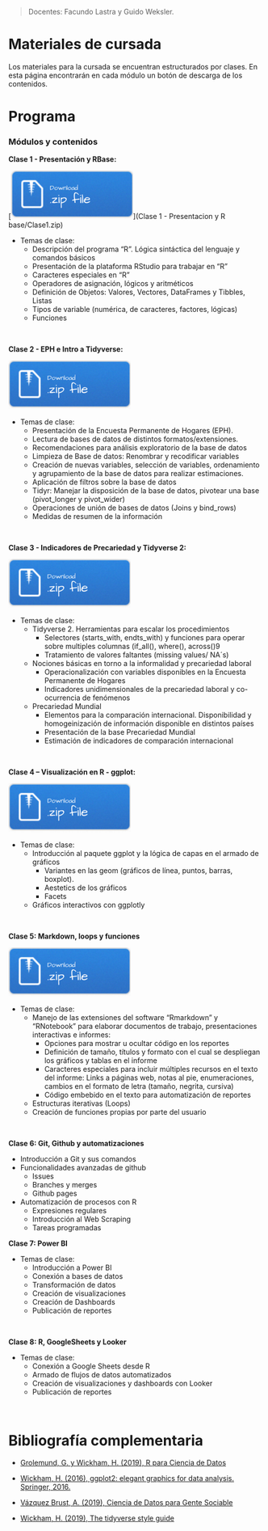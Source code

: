 > Docentes: Facundo Lastra y Guido Weksler.

# Materiales de cursada
Los materiales para la cursada se encuentran estructurados por clases. En esta página encontrarán en cada módulo un botón de descarga de los contenidos. 

# Programa

### Módulos y contenidos

__Clase 1 - Presentación y RBase:__

[![](img/Download.png)](Clase 1 - Presentacion y R base/Clase1.zip)


+ Temas de clase: 
  +	Descripción del programa “R”. Lógica sintáctica del lenguaje y comandos básicos 
  +	Presentación de la plataforma RStudio para trabajar en “R”
  +	Caracteres especiales en “R”
  +	Operadores de asignación, lógicos y aritméticos
  +	Definición de Objetos: Valores, Vectores, DataFrames y Tibbles, Listas
  +	Tipos de variable (numérica, de caracteres, factores, lógicas)
  +	Funciones

<br>

__Clase 2 - EPH e Intro a Tidyverse:__
 
 [![](img/Download.png)](Clase2.rar)
 
 
+ Temas de clase:
  +	Presentación de la Encuesta Permanente de Hogares (EPH).
  +	Lectura de bases de datos de distintos formatos/extensiones.
  +	Recomendaciones para análisis exploratorio de la base de datos 
  +	Limpieza de Base de datos: Renombrar y recodificar variables
  +	Creación de nuevas variables, selección de variables, ordenamiento y agrupamiento de la base de datos para realizar estimaciones.
  +	Aplicación de filtros sobre la base de datos
  +	Tidyr: Manejar la disposición de la base de datos, pivotear una base (pivot_longer y pivot_wider)
  +	Operaciones de unión de bases de datos (Joins y bind_rows) 
  +	Medidas de resumen de la información

  
<br>

__Clase 3 - Indicadores de Precariedad y Tidyverse 2:__
 
 [![](img/Download.png)](Clase3.rar)
 
 
+ Temas de clase:
  + Tidyverse 2. Herramientas para escalar los procedimientos
    +  Selectores (starts_with, endts_with) y funciones para operar sobre multiples columnas (if_all(), where(), across()9
    +  Tratamiento de valores faltantes (missing values/ NA´s)
  +	Nociones básicas en torno a la informalidad y precariedad laboral
    + Operacionalización con variables disponibles en la Encuesta Permanente de Hogares
    + Indicadores unidimensionales de la precariedad laboral y co-ocurrencia de fenómenos	  
  +	Precariedad Mundial
    + Elementos para la comparación internacional. Disponibilidad y homogeinización de información disponible en distintos países
    + Presentación de la base Precariedad Mundial
    + Estimación de indicadores de comparación internacional


<br>

__Clase 4 – Visualización en R - ggplot:__

 [![](img/Download.png)](Clase4.rar)

+ Temas de clase:
  + Introducción al paquete ggplot y la lógica de capas en el armado de gráficos 
    + Variantes en las geom (gráficos de línea, puntos, barras, boxplot).
    + Aestetics de los gráficos 
    + Facets
  + Gráficos interactivos con ggplotly 
<br>


__Clase 5: Markdown, loops y funciones__

 [![](img/Download.png)](Clase5.rar)


+ Temas de clase:
  + Manejo de las extensiones del software “Rmarkdown” y “RNotebook” para elaborar documentos de trabajo, presentaciones interactivas e informes:
    + Opciones para mostrar u ocultar código en los reportes
    + Definición de tamaño, títulos y formato con el cual se despliegan los gráficos y tablas en el informe
    + Caracteres especiales para incluir múltiples recursos en el texto del informe: Links a páginas web, notas al pie, enumeraciones, cambios en el formato de letra (tamaño, negrita, cursiva)
    + Código embebido en el texto para automatización de reportes
  + Estructuras iterativas (Loops)
  + Creación de funciones propias por parte del usuario


<br>

__Clase 6: Git, Github y automatizaciones__

+ Introducción a Git y sus comandos
+ Funcionalidades avanzadas de github
  + Issues
  + Branches y merges
  + Github pages
+ Automatización de procesos con R
  + Expresiones regulares
  + Introducción al Web Scraping
  + Tareas programadas

__Clase 7: Power BI__

+ Temas de clase:
  + Introducción a Power BI
  + Conexión a bases de datos
  + Transformación de datos
  + Creación de visualizaciones
  + Creación de Dashboards
  + Publicación de reportes
  
<br>

__Clase 8: R, GoogleSheets y Looker__

+ Temas de clase:
  + Conexión a Google Sheets desde R
  + Armado de flujos de datos automatizados
  + Creación de visualizaciones y dashboards con Looker
  + Publicación de reportes

<br>

# Bibliografía complementaria

- [Grolemund, G. y Wickham, H. (2019), R para Ciencia de Datos](https://es.r4ds.hadley.nz)

- [Wickham, H. (2016), ggplot2: elegant graphics for data analysis. Springer, 2016. ](https://ggplot2-book.org/)

- [Vázquez Brust, A. (2019), Ciencia de Datos para Gente Sociable](https://bitsandbricks.github.io/ciencia_de_datos_gente_sociable/)

- [Wickham, H. (2019), The tidyverse style guide](https://style.tidyverse.org/)
